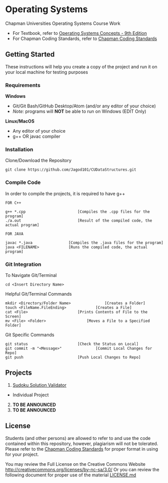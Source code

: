 # Operating Systems
Chapman Universities Operating Systems Course Work

- For Textbook, refer to [Operating Systems Concepts - 9th Edition](CourseInfo/OSConcepts9th.pdf)
- For Chapman Coding Standards, refer to [Chapman Coding Standards](CourseInfo/ChapmanCodingStandards.pdf)

## Getting Started
These instructions will help you create a copy of the project and run it on your local machine for testing purposes

### Requirements
**Windows**
- Git/Git Bash/GitHub Desktop/Atom (and/or any editor of your choice)
- _Note:_ programs will **NOT** be able to run on Windows (EDIT Only)

**Linux/MacOS**
- Any editor of your choice
- g++ OR javac compiler

### Installation
Clone/Download the Repository
```
git clone https://github.com/Jagod101/CUDataStructures.git
```

### Compile Code
In order to compile the projects, it is required to have g++
```
FOR C++

g++ *.cpp						[Compiles the .cpp files for the program]
./a.out							[Result of the compiled code, the actual program]
```
```
FOR JAVA

javac *.java                [Compiles the .java files for the program]
java <FILENAME>             [Runs the compiled code, the actual program]
```

### Git Integration
To Navigate Git/Terminal
```
cd <Insert Directory Name>
```
Helpful Git/Terminal Commands
```
mkdir <Directory/Folder Name>				[Creates a Folder]
touch <FileName.FileEnding>				[Creates a File]
cat <File>						[Prints Contents of File to the Screen]
mv <File> <Folder>					[Moves a File to a Specified Folder]
```
Git Specific Commands
```
git status						[Check the Status on Local]
git commit -m "<Message>"				[Commit Local Changes for Repo]
git push						[Push Local Changes to Repo]
```

## Projects
1. [Sudoku Solution Validator](Assignments/SudokuSolutionValidator/)
  - Individual Project
2. **TO BE ANNOUNCED**
3. **TO BE ANNOUNCED**

## License
Students (and other persons) are allowed to refer to and use the code contained within this repository, however, plagiarism will not be tolerated. Please refer to the [Chapman Coding Standards](CourseInfo/ChapmanCodingStandards.pdf) for proper format in using for your project.

You may review the Full License on the Creative Commons Website http://creativecommons.org/licenses/by-nc-sa/3.0/
Or you can review the following document for proper use of the material [LICENSE.md](LICENSE.md)
